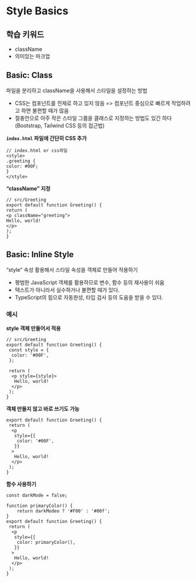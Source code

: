 # Style Basics

## 학습 키워드

- className
- 의미있는 마크업

## Basic: Class

파일을 분리하고 className을 사용해서 스타일을 설정하는 방법

- CSS는 컴포넌트를 전제로 하고 있지 않음 => 컴포넌트 중심으로 빠르게 작업하려고 하면 불편할 때가 많음
- 절충안으로 아주 작은 스타일 그룹을 클래스로 지정하는 방법도 있긴 하다(Bootstrap, Tailwind CSS 등의 접근법)

**`index.html` 파일에 간단히 CSS 추가**

```tsx
// index.html or css파일
<style>
.greeting {
color: #00F;
}
</style>
```

**“className” 지정**

```tsx
// src/Greeting
export default function Greeting() {
return (
<p className="greeting">
Hello, world!
</p>
);
}
```

## Basic: Inline Style

“style” 속성 활용해서 스타일 속성을 객체로 만들어 적용하기

- 평범한 JavaScript 객체를 활용하므로 변수, 함수 등의 재사용이 쉬움
- 텍스트가 아니라서 실수하거나 불편할 때가 있다.
- TypeScript의 힘으로 자동완성, 타입 검사 등의 도움을 받을 수 있다.

### 예시

**style 객체 만들어서 적용**

```tsx
// src/Greeting
export default function Greeting() {
 const style = {
  color: '#00F',
 };
 
 return (
  <p style={style}>
   Hello, world!
  </p>
 );
}
```

**객체 만들지 않고 바로 쓰기도 가능**

```tsx
export default function Greeting() {
 return (
  <p
   style={{
    color: '#00F',
   }}
  >
   Hello, world!
  </p>
 );
}
```

**함수 사용하기**

```tsx
const darkMode = false;

function primaryColor() {
    return darkModeo ? '#F00' : '#00f';
}
export default function Greeting() {
 return (
  <p
   style={{
    color: primaryColor(),
   }}
  >
   Hello, world!
  </p>
 );
}
```
